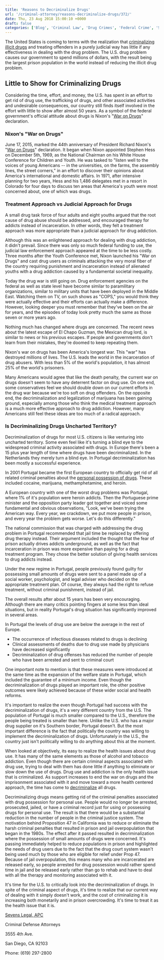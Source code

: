 ```yaml
---
title: 'Reasons to Decriminalize Drugs'
url: '/criminal-attorney/reasons-decriminalize-drugs/372/'
date: Thu, 23 Aug 2018 15:00:10 +0000
draft: false
categories: ['Blog', 'Criminal Law', 'Drug Crimes', 'Federal Crime', 'State Crime']
---
```


The United States is coming to terms with the realization that [criminalizing illicit drugs](https://www.sevenslegal.com/) and treating offenders in a purely judicial way has little if any effectiveness in dealing with the drug problem. The U.S. drug problem causes our government to spend millions of dollars, with the result being the largest prison population in the world instead of reducing the illicit drug problem.  

Little to Show for Criminalizing Drugs
--------------------------------------

Considering the time, effort, and money, the U.S. has spent in an effort to get rid of drug use, the trafficking of drugs, and other associated activities and undesirable consequences, our country still finds itself involved in the effort with little to show after almost 50 years. As a symbol of the federal government's official attitude about drugs is Nixon's "[War on Drugs](https://www.sevenslegal.com/)" declaration.

### Nixon's "War on Drugs"

June 17, 2015, marked the 44th anniversary of President Richard Nixon's "[War on Drugs](https://www.sevenslegal.com/)" declaration. It began when Nixon appointed Stephen Hess on December 5th, 1969, as the National Chairman on his White House Conference for Children and Youth. He was tasked to "listen well to the voices of young Americans -- in the universities, on the farms, the assembly lines, the street corners," in an effort to discover their opinions about America's international and domestic affairs. In 1971, after intensive planning for two years, Hess and his 1,486 delegates met in a resort in Colorado for four days to discuss ten areas that America's youth were most concerned about, one of which was drugs.

### Treatment Approach vs Judicial Approach for Drugs

A small drug task force of four adults and eight youths argued that the root cause of drug abuse should be addressed, and encouraged therapy for addicts instead of incarceration. In other words, they felt a treatment approach was more appropriate than a judicial approach for drug addiction.

Although this was an enlightened approach for dealing with drug addiction, it didn't prevail. Since there was only so much federal funding to use, the judicial law enforcement approach appeared at the time to be less costly. Three months after the Youth Conference met, Nixon launched his "War on Drugs" and cast drug users as criminals attacking the very moral fiber of the country requiring punishment and incarceration instead of alienated youths with a drug addiction caused by a fundamental societal inequality.

Today the drug war is still going on. Drug enforcement agencies on the federal as well as state level have become similar to paramilitary organizations, similar to military units that have been deployed in the Middle East. Watching them on TV, on such shows as "COPS," you would think they were actually effective and their efforts can actually make a difference. However, looking deeper you must remember that they've been on the air for years, and the episodes of today look pretty much the same as those seven or more years ago.

Nothing much has changed where drugs are concerned. The recent news about the latest escape of El Chapo Guzman, the Mexican drug lord, is similar to news or his previous escapes. If people and governments don't learn from their mistakes, they're doomed to keep repeating them.

Nixon's war on drugs has been America's longest war. This "war" has destroyed millions of lives. The U.S. leads the world in the incarceration of drug abusers. With less than 5% of the world's population, it has almost 25% of the world's prisoners.

Many Americans would agree that like the death penalty, the current war on drugs doesn't seem to have any deterrent factor on drug use. On one end, some conservatives feel we should double down on our current efforts in the drug war because we're too soft on drug offenders. On the opposite end, the decriminalization and legalization of marijuana has been gaining ground, especially among those who think the medical treatment approach is a much more effective approach to drug addiction. However, many Americans still feel these ideas are too much of a radical approach.

### Is Decriminalizing Drugs Uncharted Territory?

Decriminalization of drugs for most U.S. citizens is like venturing into uncharted territory. Some even feel like it's turning a blind eye to the widespread criminal activity associated with drugs. In Europe there's been a 15 plus year length of time where drugs have been decriminalized. In the Netherlands they merely turn a blind eye. In Portugal decriminalization has been mostly a successful experience.

In 2001 Portugal became the first European country to officially get rid of all related criminal penalties about the [personal possession of drugs](https://www.sevenslegal.com/). These included cocaine, marijuana, methamphetamine, and heroin.

A European country with one of the worst drug problems was Portugal, where 1% of it's population were heroin addicts. Then the Portuguese prime minister and the opposition party leader got together and voiced some fundamental and obvious observations, "Look, we've been trying the American way. Every year, we crackdown, we put more people in prison, and every year the problem gets worse. Let's do this differently."

The national commission that was charged with addressing the drug problem in Portugal recommended that jail time be replaced by offering drug therapy instead. Their argument included the thought that the fear of prison actually drives addicts underground, as well as the fact that incarceration in prison was more expensive than paying for a drug treatment program. They chose the better solution of giving health services to drug addicts instead.

Under the new regime in Portugal, people previously found guilty for possessing small amounts of drugs were sent to a panel made up of a social worker, psychologist, and legal adviser who decided on the appropriate treatment plan. Of course, they always had the right to refuse treatment, without criminal punishment, instead of jail.

The overall results after about 15 years has been very encouraging. Although there are many critics pointing fingers at some less than ideal situations, but in reality Portugal's drug situation has significantly improved in several areas.

In Portugal the levels of drug use are below the average in the rest of Europe.

*   The occurrence of infectious diseases related to drugs is declining
*   Clinical assessments of deaths due to drug use made by physicians have decreased significantly
*   Decriminalization of drug offenses has reduced the number of people who have been arrested and sent to criminal court

One important note to mention is that these measures were introduced at the same time as the expansion of the welfare state in Portugal, which included the guarantee of a minimum income. Even though the decriminalization of drugs played an important role, the other positive outcomes were likely achieved because of these wider social and health reforms.

It's important to realize the even though Portugal had success with the decriminalization of drugs, it's a very different country from the U.S. The population of Portugal is much smaller compared to the U.S., therefore the people being treated is smaller than here. Unlike the U.S. who has a major drug supplier on it's Southern border, Portugal doesn't. But the most important difference is the fact that politically the country was willing to implement the decriminalization of drugs. Unfortunately in the U.S., the country just isn't politically willing to do anything about this at the moment.

When looked at objectively, its easy to realize the health issues about drug use. It has many of the same elements as those of alcohol and tobacco addiction. Even though there are certain criminal aspects associated with drug use, trying to deal with them has done little if anything to eliminate or slow down the use of drugs. Drug use and addiction is the only health issue that is criminalized. As support increases to end the war on drugs and the imprisonment associated with it and move toward a more health centered approach, the time has come to [decriminalize](https://www.sevenslegal.com/) all drugs.

Decriminalizing drugs means getting rid of the criminal penalties associated with drug possession for personal use. People would no longer be arrested, prosecuted, jailed, or have a criminal record just for using or possessing drugs for personal use. The result is that there would be a substantial reduction in the number of people in the criminal justice system. The motivation behind Proposition 47 in California was to reduce or eliminate the harsh criminal penalties that resulted in prison and jail overpopulation that began in the 1980s. The effect after it passed resulted in decriminalization where the possession of small amounts of drugs were concerned. It's passing immediately helped to reduce populations in prison and highlighted the needs of drug users due to the fact that the drug court system wasn't being used much by those who are eligible for relief under Prop 47. Because of jail overpopulation, this means many who are incarcerated are released early, so people arrested for drug possession would rather spend time in jail and be released early rather than go to rehab and have to deal with all the therapy and monitoring associated with it.

It's time for the U.S. to critically look into the decriminalization of drugs. In spite of the criminal aspect of drugs, it's time to realize that our current way of dealing with it simply doesn't work, and the cost of criminalizing it is increasing both monetarily and in prison overcrowding. It's time to treat it as the health issue that it is.

[Sevens Legal, APC](https://www.sevenslegal.com/ "Sevens Legal, APC")

Criminal Defense Attorneys

3555 4th Ave.

San Diego, CA 92103

Phone: (619) 297-2800